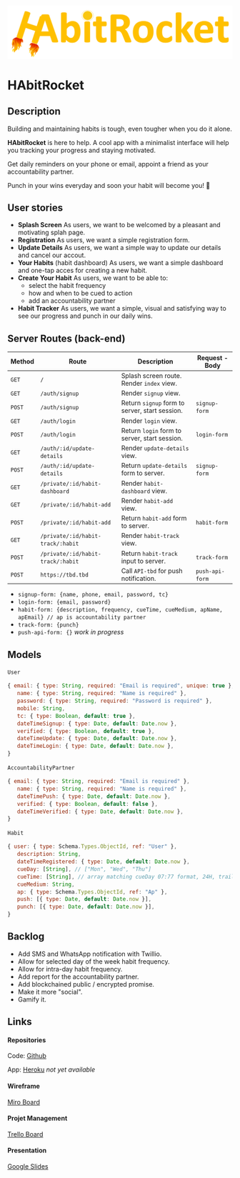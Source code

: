 ![logo](https://raw.githubusercontent.com/dimitrijd-iron/habitrocket/develop/public/images/logo.png)

# HAbitRocket

## Description

Building and maintaining habits is tough, even tougher when you do it alone.

**HAbitRocket** is here to help. A cool app with a minimalist interface will help you tracking your progress and staying motivated.

Get daily reminders on your phone or email, appoint a friend as your accountability partner.

Punch in your wins everyday and soon your habit will become you! :rocket:

## User stories

- **Splash Screen** As users, we want to be welcomed by a pleasant and motivating splah page.
- **Registration** As users, we want a simple registration form.
- **Update Details** As users, we want a simple way to update our details and cancel our accout.
- **Your Habits** (habit dashboard) As users, we want a simple dashboard and one-tap acces for creating a new habit.
- **Create Your Habit** As users, we want to be able to:
  - select the habit frequency
  - how and when to be cued to action
  - add an accountability partner
- **Habit Tracker** As users, we want a simple, visual and satisfying way to see our progress and punch in our daily wins.

## Server Routes (back-end)

| **Method** | **Route**                         | **Description**                                | **Request - Body** |
| ---------- | --------------------------------- | ---------------------------------------------- | ------------------ |
| `GET`      | `/`                               | Splash screen route. Render `index` view.      |                    |
| `GET`      | `/auth/signup`                    | Render `signup` view.                          |                    |
| `POST`     | `/auth/signup`                    | Return `signup` form to server, start session. | `signup-form`      |
| `GET`      | `/auth/login`                     | Render `login` view.                           |                    |
| `POST`     | `/auth/login`                     | Return `login` form to server, start session.  | `login-form`       |
| `GET`      | `/auth/:id/update-details`        | Render `update-details` view.                  |                    |
| `POST`     | `/auth/:id/update-details`        | Return `update-details` form to server.        | `signup-form`      |
| `GET`      | `/private/:id/habit-dashboard`    | Render `habit-dashboard` view.                 |                    |
| `GET`      | `/private/:id/habit-add`          | Render `habit-add` view.                       |                    |
| `POST`     | `/private/:id/habit-add`          | Return `habit-add` form to server.             | `habit-form`       |
| `GET`      | `/private/:id/habit-track/:habit` | Render `habit-track` view.                     |                    |
| `POST`     | `/private/:id/habit-track/:habit` | Return `habit-track` input to server.          | `track-form`       |
| `POST`     | `https://tbd.tbd`                 | Call `API-tbd` for push notification.          | `push-api-form`    |

- `signup-form: {name, phone, email, password, tc}`
- `login-form: {email, password}`
- `habit-form: {description, frequency, cueTime, cueMedium, apName, apEmail} // ap is accountability partner`
- `track-form: {punch}`
- `push-api-form: {}` _work in progress_

## Models

`User`

```javascript
{ email: { type: String, required: "Email is required", unique: true },
   name: { type: String, required: "Name is required" },
   password: { type: String, required: "Password is required" },
   mobile: String,
   tc: { type: Boolean, default: true },
   dateTimeSignup: { type: Date, default: Date.now },
   verified: { type: Boolean, default: true },
   dateTimeUpdate: { type: Date, default: Date.now },
   dateTimeLogin: { type: Date, default: Date.now },
}
```

`AccountabilityPartner`

```javascript
{ email: { type: String, required: "Email is required" },
   name: { type: String, required: "Name is required" },
   dateTimePush: { type: Date, default: Date.now },
   verified: { type: Boolean, default: false },
   dateTimeVerified: { type: Date, default: Date.now },
}
```

`Habit`

```javascript
{ user: { type: Schema.Types.ObjectId, ref: "User" },
   description: String,
   dateTimeRegistered: { type: Date, default: Date.now },
   cueDay: [String], // ["Mon", "Wed", "Thu"]
   cueTime: [String], // array matching cueDay 07:77 format, 24H, trailing zeros 23:59
   cueMedium: String,
   ap: { type: Schema.Types.ObjectId, ref: "Ap" },
   push: [{ type: Date, default: Date.now }],
   punch: [{ type: Date, default: Date.now }],
}
```



## Backlog

- Add SMS and WhatsApp notification with Twillio.
- Allow for selected day of the week habit frequency.
- Allow for intra-day habit frequency.
- Add report for the accountability partner.
- Add blockchained public / encrypted promise.
- Make it more "social".
- Gamify it.


## Links

#### Repositories 

Code: [Github](https://github.com/dimitrijd-iron/habitrocket)

App: [Heroku](https://habitrocket.herokuapp.com/)  *not yet available*


#### Wireframe
[Miro Board](https://miro.com/app/board/o9J_lUxa4bM=/)


#### Projet Management

[Trello Board](https://trello.com/b/OEMG3fxi/habitrocket)


#### Presentation

[Google Slides](https://docs.google.com/presentation/d/1PTTCqOrnPOnL0XoZPNJ_US6tZPRbf39xmgTVKkmftMU/edit?usp=sharing)  
